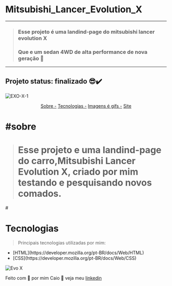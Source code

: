 # Mitsubishi_Lancer_Evolution_X
---------------------------------------------------------------------------

><h3>Esse projeto é uma landind-page do mitsubishi lancer evolution X</h3>
><h3>Que e um sedan 4WD de alta performance de nova geração 🚗</p>

-----------------------------------------------------------------------------

<h2>Projeto status: finalizado 😎✔️</h2>

![EXO-X-1](https://user-images.githubusercontent.com/88971985/139560843-77fcd10c-a3df-4c4a-a665-05da0a052eb3.gif)

<p align="center">
    <a href="Sobre">Sobre -</a>
    <a href="Tecnologias">Tecnologias -</a> 
    <a href="Imagens é gifs">Imagens é gifs -</a >
    <a href="Site">Site</a>
</P>

<h1>#sobre</h1>

><h1>Esse projeto e uma landind-page do carro,Mitsubishi Lancer Evolution X, criado por mim testando e pesquisando novos comados.</h1>

#<h1>Tecnologias</h1>

> Principais tecnologias utilizadas por mim:
 <ul>
  <li>[HTML](https://developer.mozilla.org/pt-BR/docs/Web/HTML)</li>
  <li>[CSS](https://developer.mozilla.org/pt-BR/docs/Web/CSS)</li>
</ul>

![Evo X](https://user-images.githubusercontent.com/88971985/139559456-837ee9b4-4031-40fb-af43-f980c1afd54e.png)

Feito com 💜 por mim Caio 👋
veja meu [linkedin](https://www.linkedin.com/in/caio-aguiar-04b015193/)

